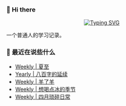 ### 👋 Hi there
<div align="center">

[![Typing SVG](https://readme-typing-svg.herokuapp.com?lines=Stay+hungry%2C+Stay+foolish.;%E6%84%BF%E4%BA%BA%E4%B8%8E%E4%BA%BA%E9%83%BD%E8%83%BD%E5%A4%9F%E7%9C%9F%E8%AF%9A%E6%B2%9F%E9%80%9A%E3%80%82)](https://git.io/typing-svg)

</div>
一个普通人的学习记录。

### 📝 最近在说些什么
<!-- BLOG-POST-LIST:START -->
- [Weekly | 夏至](https://shixiaocaia.fun/posts/a58cd0b9/)
- [Yearly | 八百字的延续](https://shixiaocaia.fun/posts/d84d08ab/)
- [Weekly | 羊了羊](https://shixiaocaia.fun/posts/39c6d7a0/)
- [Weekly | 想喝点冰的季节](https://shixiaocaia.fun/posts/bf37bee0/)
- [Weekly | 四月琐碎日常](https://shixiaocaia.fun/posts/d72d83c1/)
<!-- BLOG-POST-LIST:END -->
